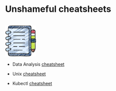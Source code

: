 # Unshameful cheatsheets

</br>
<img src="/img/notes.png" width=100 />
</br>

- Data Analysis [cheatsheet](data_analysis.md)

- Unix [cheatsheet](unix_tricks.md)

- Kubectl [cheatsheet](kubectl_newbie.md)

